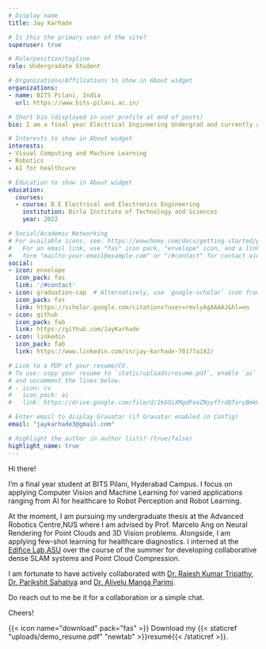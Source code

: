 ```yaml
---
# Display name
title: Jay Karhade

# Is this the primary user of the site?
superuser: true

# Role/position/tagline
role: Undergradate Student

# Organizations/Affiliations to show in About widget
organizations:
- name: BITS Pilani, India
  url: https://www.bits-pilani.ac.in/

# Short bio (displayed in user profile at end of posts)
bio: I am a final year Electrical Engineering Undergrad and currently a visiting research student at the [Advanced Robotics Centre,NUS](https://arc.nus.edu.sg/).

# Interests to show in About widget
interests:
- Visual Computing and Machine Learning
- Robotics
- AI for healthcare

# Education to show in About widget
education:
  courses:
  - course: B.E Electrical and Electronics Engineering
    institution: Birla Institute of Technology and Sciences
    year: 2022

# Social/Academic Networking
# For available icons, see: https://wowchemy.com/docs/getting-started/page-builder/#icons
#   For an email link, use "fas" icon pack, "envelope" icon, and a link in the
#   form "mailto:your-email@example.com" or "/#contact" for contact widget.
social:
- icon: envelope
  icon_pack: fas
  link: '/#contact'
- icon: graduation-cap  # Alternatively, use `google-scholar` icon from `ai` icon pack
  icon_pack: fas
  link: https://scholar.google.com/citations?user=rmvlyAgAAAAJ&hl=en
- icon: github
  icon_pack: fab
  link: https://github.com/JayKarhade
- icon: linkedin
  icon_pack: fab
  link: https://www.linkedin.com/in/jay-karhade-70177a182/

# Link to a PDF of your resume/CV.
# To use: copy your resume to `static/uploads/resume.pdf`, enable `ai` icons in `params.toml`, 
# and uncomment the lines below.
# - icon: cv
#   icon_pack: ai
#   link: https://drive.google.com/file/d/1kGUiXMgdFaxZNyyffrdQTxryBmkQCHTS/view?usp=sharing

# Enter email to display Gravatar (if Gravatar enabled in Config)
email: "jaykarhade3@gmail.com"

# Highlight the author in author lists? (true/false)
highlight_name: true
---
```

Hi there!

I’m a final year student at BITS Pilani, Hyderabad Campus. I focus on applying Computer Vision and Machine Learning for varied applications ranging from AI for healthcare to Robot Perception and Robot Learning.

At the moment, I am pursuing my undergraduate thesis at the Advanced Robotics Centre,NUS where I am advised by Prof. Marcelo Ang on Neural Rendering for Point Clouds and 3D Vision problems. Alongside, I am applying few-shot learning for healthcare diagnostics. I interned at the [Edifice Lab,ASU](https://edificelab.com/) over the course of the summer for developing collaborative dense SLAM systems and Point Cloud Compression.

I am fortunate to have actively collaborated with [Dr. Rajesh Kumar Tripathy](https://scholar.google.com/citations?user=cvw_YK8AAAAJ&hl=en), [Dr. Parikshit Sahatiya](https://scholar.google.co.in/citations?user=sh_wsEEAAAAJ&hl=en) and [Dr. Alivelu Manga Parimi](https://universe.bits-pilani.ac.in/hyderabad/alivelu/profile).

Do reach out to me be it for a collaboration or a simple chat.

Cheers!

{{< icon name="download" pack="fas" >}} Download my {{< staticref "uploads/demo_resume.pdf" "newtab" >}}resumé{{< /staticref >}}.
